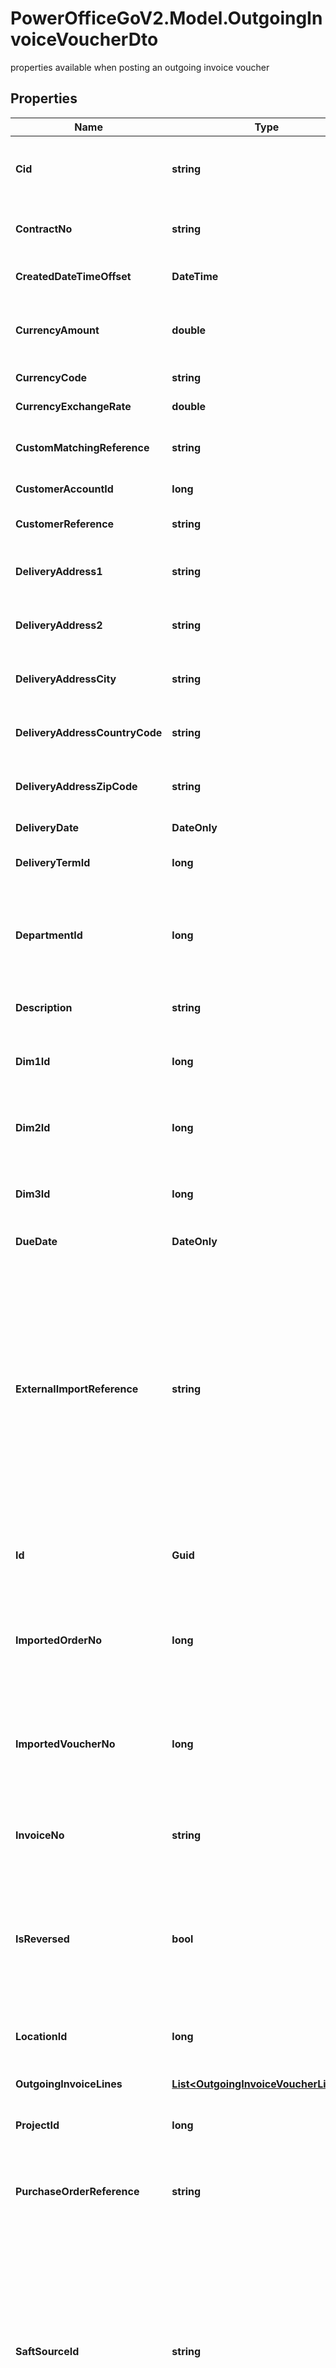 # PowerOfficeGoV2.Model.OutgoingInvoiceVoucherDto
properties available when posting an outgoing invoice voucher

## Properties

Name | Type | Description | Notes
------------ | ------------- | ------------- | -------------
**Cid** | **string** | The cid number (norwegian: KID), if applicable to the outgoing invoice voucher. | [optional] 
**ContractNo** | **string** | The contract number reference of the outgoing invoice, if applicable. | [optional] 
**CreatedDateTimeOffset** | **DateTime** | The timestamp of when the voucher object was created.. | [optional] [readonly] 
**CurrencyAmount** | **double** | The total amount of the outgoing voucher, in the currency specified by the currency code of the voucher. | [optional] 
**CurrencyCode** | **string** | The currency code of the outgoing invoice. | [optional] 
**CurrencyExchangeRate** | **double** | The normalized currency exchange rate. | [optional] 
**CustomMatchingReference** | **string** | The custom matching reference of the customer sub-ledger transaction. | [optional] 
**CustomerAccountId** | **long** | The id of the customer sub-ledger account. | [optional] 
**CustomerReference** | **string** | The customer reference (i.e. buyers reference) of the outgoing invoice. | [optional] 
**DeliveryAddress1** | **string** | The primary delivery address as it was set when the invoice was delivered. | [optional] 
**DeliveryAddress2** | **string** | The secondary delivery address as it was set when the invoice was delivered. | [optional] 
**DeliveryAddressCity** | **string** | The delivery address city as it was set when the invoice was delivered. | [optional] 
**DeliveryAddressCountryCode** | **string** | The delivery address country code as it was set when the invoice was delivered. | [optional] 
**DeliveryAddressZipCode** | **string** | The delivery address zip code as it was set when the invoice was delivered. | [optional] 
**DeliveryDate** | **DateOnly** | The delivery date of the goods/services sold. | [optional] 
**DeliveryTermId** | **long** | The id of the delivery term associated with the outgoing credit note. | [optional] 
**DepartmentId** | **long** | The department Id of the voucher header and the customer sub-ledger transaction. Departments can be queried and identified using the Department service. | [optional] 
**Description** | **string** | The description of the customer sub-ledger transaction. | [optional] 
**Dim1Id** | **long** | The id of the dimension 1 associated with the voucher header and the customer sub-ledger transaction. | [optional] 
**Dim2Id** | **long** | The id of the dimension 2 associated with the voucher header and the customer sub-ledger transaction. | [optional] 
**Dim3Id** | **long** | The id of the dimension 3 associated with the voucher header and the customer sub-ledger transaction. | [optional] 
**DueDate** | **DateOnly** | The due date of the outgoing invoice. | [optional] 
**ExternalImportReference** | **string** | The external import reference associated with the voucher.  This property can be set by integrations creating vouchers, in order to reference the external system and ensure  a duplicate check (only one instance of the reference can exist on the client). Can be used to correlate/duplicate  check transactions. Guid&#39;s are recommended, or other unique references. This property is only available using  the api (not visible in the user interface) | [optional] 
**Id** | **Guid** | A value that uniquely identifies this voucher. The Id is assigned by PowerOffice when the entry is created | [optional] [readonly] 
**ImportedOrderNo** | **long** | The imported order number. Can be used to reference the order number in the external system. The imported order  number is visible on the invoice reports in the PowerOffice GUI. | [optional] 
**ImportedVoucherNo** | **long** | The external voucher number. Can be used to reference the voucher number in the external system.  The external voucher number is visible in PowerOffice in various reports. | [optional] 
**InvoiceNo** | **string** | The invoice number of the outgoing invoice (invoice to a customer). Required property and must be unique for the client. | [optional] 
**IsReversed** | **bool** | Value indicating whether this voucher has been reversed. If an outgoing invoice voucher is reversed, the  invoiceNo and externalImportReference properties can be reused on a new voucher | [optional] 
**LocationId** | **long** | The id of the location dimension associated with the voucher header and the customer sub-ledger transaction. | [optional] 
**OutgoingInvoiceLines** | [**List&lt;OutgoingInvoiceVoucherLineDto&gt;**](OutgoingInvoiceVoucherLineDto.md) | outgoing invoice voucher lines | [optional] 
**ProjectId** | **long** | The id of the project associated with the voucher header and the customer sub-ledger. | [optional] 
**PurchaseOrderReference** | **string** | The purchase order reference. The property can be used to reference purchase orders placed by the customer. | [optional] 
**SaftSourceId** | **string** | The SAF-T source id. This is the ID of the system that generated the voucher. When this voucher is exported to  SAF-T, this property is mapped on the transactions SourceID in the SAF-T file. If the creating system is  required to export its own SAF-T file, this source id should correspond with the SystemID in the SAF-T file of  the external system to ensure an audit trail. Max length is 35 characters. | [optional] 
**SalesPersonEmployeeId** | **long** | The (employee) id of the sales person associated with the outgoing credit note. | [optional] 
**VoucherDate** | **DateOnly** | The voucher date. This represents the date of the voucher, the posting date and the document date of the  outgoing invoice (invoice date). | [optional] 
**VoucherNo** | **long** | The voucher number. This is the voucher number assigned by PowerOffice when the voucher was posted. Voucher  numbers are assigned in sequence. | [optional] [readonly] 

[[Back to Model list]](../../README.md#documentation-for-models) [[Back to API list]](../../README.md#documentation-for-api-endpoints) [[Back to README]](../../README.md)

